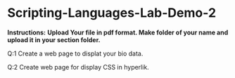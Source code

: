 # Scripting-Languages-Lab-Demo-2
**Instructions:**
**Upload Your file in pdf format. Make folder of your name and upload it in your section folder.**

Q:1 Create a web page to displat your bio data.

Q:2 Create web page for display CSS in hyperlik.
